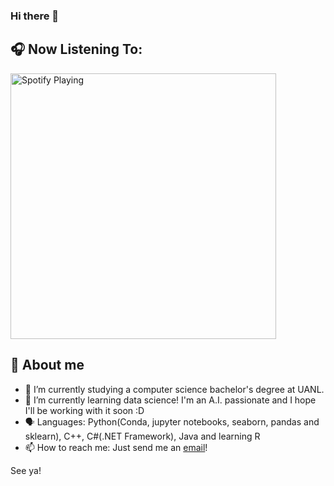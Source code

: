 ### Hi there 👋

## 🎧 Now Listening To: 
[<img src="https://spotify-readme-flame.vercel.app/api/spotify" alt="Spotify Playing" width="425" />](https://open.spotify.com/user/1290872612)

## 🧮 About me
- 🔭 I’m currently studying a computer science bachelor's degree at UANL.
- 🌱 I’m currently learning data science! I'm an A.I. passionate and I hope I'll be working with it soon :D
- 🗣 ️Languages: Python(Conda, jupyter notebooks, seaborn, pandas and sklearn), C++, C#(.NET Framework), Java and learning R
- 📫 How to reach me: Just send me an [email](mailto:lore.deleonpch@uanl.edu.mx)!

See ya!
 

